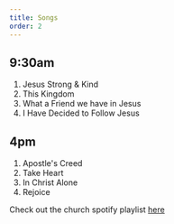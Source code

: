 ```yaml
---
title: Songs
order: 2
---
```


## 9:30am 
1. Jesus Strong & Kind
2. This Kingdom  
3. What a Friend we have in Jesus
4. I Have Decided to Follow Jesus 

## 4pm 
1. Apostle's Creed
2. Take Heart 
3. In Christ Alone 
4. Rejoice
   
Check out the church spotify playlist [here](https://open.spotify.com/playlist/3gh0ZKXkJBDbNEnZqJJDXj?si=0908aa3f87544643)
